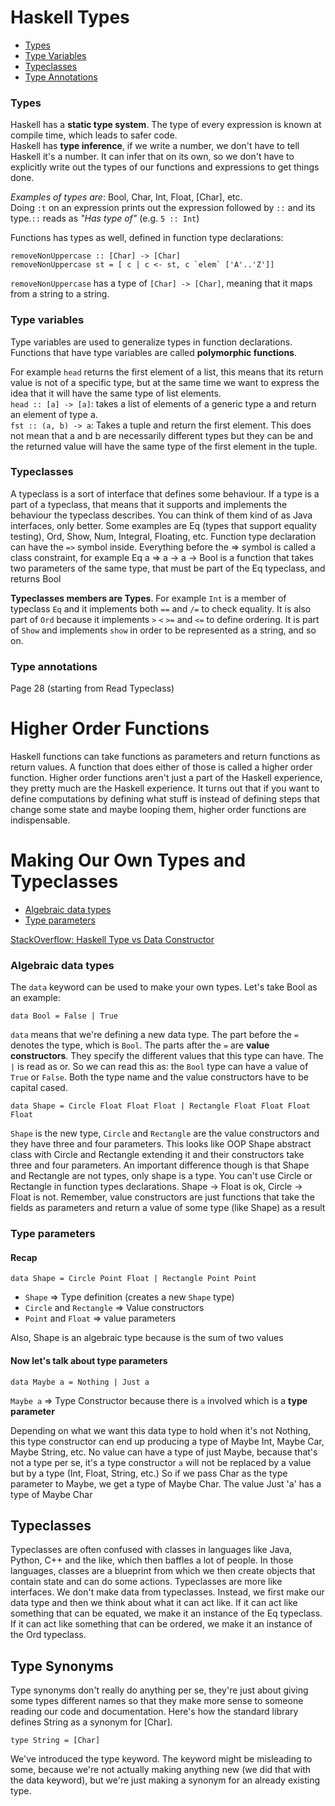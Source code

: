 # Haskell Types

- [Types](#types)
- [Type Variables](#type-variables)
- [Typeclasses](#typeclasses)
- [Type Annotations](#type-annotations)

### Types
Haskell has a **static type system**. The type of every expression is known at compile time, which leads to safer code.\
Haskell has **type inference**, if we write a number, we don't have to tell Haskell it's a number.
It can infer that on its own, so we don't have to explicitly write out the types of our functions and expressions to get things done.

*Examples of types are*: Bool, Char, Int, Float, [Char], etc.\
Doing `:t` on an expression prints out the expression followed by `::` and its type.`::` reads as *"Has type of"* (e.g. `5 :: Int`)


Functions has types as well, defined in function type declarations:
```
removeNonUppercase :: [Char] -> [Char]
removeNonUppercase st = [ c | c <- st, c `elem` ['A'..'Z']]
```
`removeNonUppercase` has a type of `[Char] -> [Char]`, meaning that it maps from a string to a string.

### Type variables
Type variables are used to generalize types in function declarations.
Functions that have type variables are called **polymorphic functions**.

For example `head` returns the first element of a list, this means that its
return value is not of a specific type, but at the same time we want to express the idea that it will have the same type of list elements.\
`head :: [a] -> [a]`: takes a list of elements of a generic type a and return an element of type a.\
`fst :: (a, b) -> a`: Takes a tuple and return the first element. This does not mean that a and b are necessarily different types
but they can be and the returned value will have the same type of the first element in the tuple.

### Typeclasses
A typeclass is a sort of interface that defines some behaviour. If a type is a part of a typeclass, that means that
it supports and implements the behaviour the typeclass describes. You can think of them kind of as Java interfaces, only better. 
Some examples are Eq (types that support equality testing), Ord, Show, Num, Integral, Floating, etc.
Function type declaration can have the `=>` symbol inside. Everything before the => symbol is called a class constraint, for example
Eq a => a -> a -> Bool is a function that takes two parameters of the same type, that must be part of the Eq typeclass, and returns Bool

**Typeclasses members are Types**. For example `Int` is a member of typeclass `Eq` and it implements both `==` and `/=` to check equality. It is also part of `Ord` because it implements `>` `<` `>=` and `<=` to define ordering. It is part of `Show` and implements `show` in order to be represented as a string, and so on.

### Type annotations
Page 28 (starting from Read Typeclass)

# Higher Order Functions
Haskell functions can take functions as parameters and return functions
as return values. A function that does either of those is called a higher
order function. Higher order functions aren't just a part of the Haskell
experience, they pretty much are the Haskell experience. It turns out that
if you want to define computations by defining what stuff is instead of
defining steps that change some state and maybe looping them, higher
order functions are indispensable.

# Making Our Own Types and Typeclasses

- [Algebraic data types](#algebraic-data-types)
- [Type parameters](#type-parameters)

[StackOverflow: Haskell Type vs Data Constructor](https://stackoverflow.com/questions/18204308/haskell-type-vs-data-constructor)

### Algebraic data types
The `data` keyword can be used to make your own types. Let's take Bool as an example:
```
data Bool = False | True
```

`data` means that we're defining a new data type. The part before the `=` denotes the type, which is `Bool`. The parts after the `=` are **value constructors**.
They specify the different values that this type can have. The `|` is read as or. So we can read this as: the `Bool` type can have a value of `True` or `False`.
Both the type name and the value constructors have to be capital cased.

```
data Shape = Circle Float Float Float | Rectangle Float Float Float Float
```

`Shape` is the new type, `Circle` and `Rectangle` are the value constructors and they have three and four parameters.
This looks like OOP Shape abstract class with Circle and Rectangle extending it and their constructors take three and four parameters.
An important difference though is that Shape and Rectangle are not types, only shape is a type. You can't use Circle or Rectangle in
function types declarations. Shape -> Float is ok, Circle -> Float is not.
Remember, value constructors are just functions that take the fields as parameters and return a value of some type (like Shape) as a result

### Type parameters
#### Recap
```
data Shape = Circle Point Float | Rectangle Point Point
```
- `Shape` => Type definition (creates a new `Shape` type)
- `Circle` and `Rectangle` => Value constructors
- `Point` and `Float` => value parameters

Also, Shape is an algebraic type because is the sum of two values

#### Now let's talk about type parameters

```
data Maybe a = Nothing | Just a
```
`Maybe a` => Type Constructor because there is `a` involved
which is a **type parameter**

Depending on what we want this data type to hold when it's not Nothing,
this type constructor can end up producing a type of
Maybe Int, Maybe Car, Maybe String, etc.
No value can have a type of just Maybe, because that's not
a type per se, it's a type constructor
`a` will not be replaced by a value but by a type (Int, Float, String, etc.)
So if we pass Char as the type parameter to Maybe, we get a type of Maybe Char.
The value Just 'a' has a type of Maybe Char

## Typeclasses
Typeclasses are often confused with classes in languages like
Java, Python, C++ and the like, which then baffles a lot of people.
In those languages, classes are a blueprint from which we then
create objects that contain state and can do some actions.
Typeclasses are more like interfaces. We don't make data from typeclasses.
Instead, we first make our data type and then we think about what it can act like.
If it can act like something that can be equated, we make it
an instance of the Eq typeclass.
If it can act like something that can be ordered, we make it
an instance of the Ord typeclass.

## Type Synonyms
Type synonyms don't really do anything per se, they're just about giving some types different names so that they make more sense to someone reading our code and documentation. Here's how the standard library defines String as a synonym for [Char].
```
type String = [Char]
```
We've introduced the type keyword. The keyword might be misleading to some,
because we're not actually making anything new (we did that with the data keyword),
but we're just making a synonym for an already existing type.
